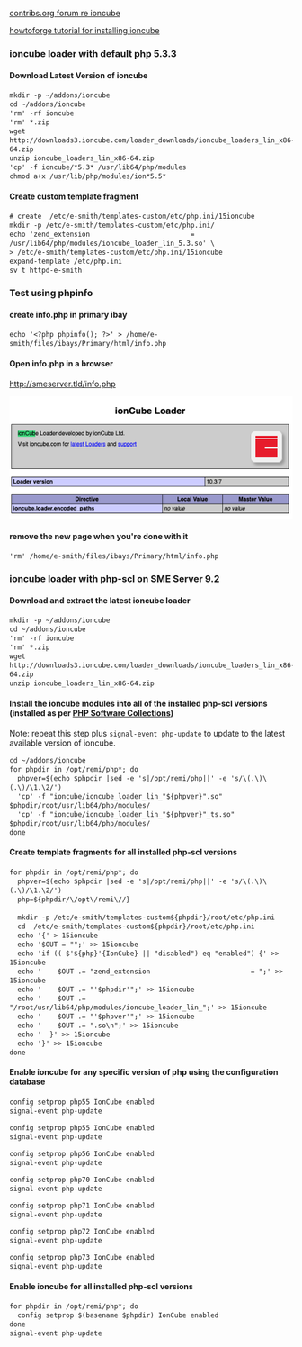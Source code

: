 [contribs.org forum re ioncube](https://forums.contribs.org/index.php?topic=54013)

[howtoforge tutorial for installing ioncube](https://www.howtoforge.com/tutorial/how-to-install-ioncube-loader/)

### ioncube loader with default php 5.3.3
#### Download Latest Version of ioncube

```
mkdir -p ~/addons/ioncube
cd ~/addons/ioncube
'rm' -rf ioncube
'rm' *.zip
wget http://downloads3.ioncube.com/loader_downloads/ioncube_loaders_lin_x86-64.zip
unzip ioncube_loaders_lin_x86-64.zip
'cp' -f ioncube/*5.3* /usr/lib64/php/modules
chmod a+x /usr/lib/php/modules/ion*5.5*
```

#### Create custom template fragment

```
# create  /etc/e-smith/templates-custom/etc/php.ini/15ioncube
mkdir -p /etc/e-smith/templates-custom/etc/php.ini/
echo 'zend_extension                         = /usr/lib64/php/modules/ioncube_loader_lin_5.3.so' \
> /etc/e-smith/templates-custom/etc/php.ini/15ioncube
expand-template /etc/php.ini
sv t httpd-e-smith
```

### Test using phpinfo

#### create info.php in primary ibay

```
echo '<?php phpinfo(); ?>' > /home/e-smith/files/ibays/Primary/html/info.php
```

#### Open info.php in a browser

http://smeserver.tld/info.php

![ioncube information](https://raw.githubusercontent.com/mmccarn/smeserver/master/img/Screen%20Shot%202019-07-21%20at%208.33.47%20AM.png) 

#### remove the new page when you're done with it

```
'rm' /home/e-smith/files/ibays/Primary/html/info.php
```    

### ioncube loader with php-scl on SME Server 9.2

#### Download and extract the latest ioncube loader

    mkdir -p ~/addons/ioncube
    cd ~/addons/ioncube
    'rm' -rf ioncube
    'rm' *.zip
    wget http://downloads3.ioncube.com/loader_downloads/ioncube_loaders_lin_x86-64.zip
    unzip ioncube_loaders_lin_x86-64.zip

#### Install the ioncube modules into all of the installed php-scl versions (installed as per [PHP Software Collections](https://wiki.contribs.org/PHP_Software_Collections#Installation))

  Note: repeat this step plus ```signal-event php-update``` to update to the latest available version of ioncube.

    cd ~/addons/ioncube
    for phpdir in /opt/remi/php*; do  
      phpver=$(echo $phpdir |sed -e 's|/opt/remi/php||' -e 's/\(.\)\(.\)/\1.\2/')
      'cp' -f "ioncube/ioncube_loader_lin_"${phpver}".so"  $phpdir/root/usr/lib64/php/modules/
      'cp' -f "ioncube/ioncube_loader_lin_"${phpver}"_ts.so"  $phpdir/root/usr/lib64/php/modules/
    done

#### Create template fragments for all installed php-scl versions

    for phpdir in /opt/remi/php*; do  
      phpver=$(echo $phpdir |sed -e 's|/opt/remi/php||' -e 's/\(.\)\(.\)/\1.\2/')
      php=${phpdir/\/opt\/remi\//}
      
      mkdir -p /etc/e-smith/templates-custom${phpdir}/root/etc/php.ini
      cd  /etc/e-smith/templates-custom${phpdir}/root/etc/php.ini
      echo '{' > 15ioncube
      echo '$OUT = "";' >> 15ioncube
      echo 'if (( $'${php}'{IonCube} || "disabled") eq "enabled") {' >> 15ioncube
      echo '    $OUT .= "zend_extension                         = ";' >> 15ioncube
      echo '    $OUT .= "'$phpdir'";' >> 15ioncube
      echo '    $OUT .= "/root/usr/lib64/php/modules/ioncube_loader_lin_";' >> 15ioncube
      echo '    $OUT .= "'$phpver'";' >> 15ioncube
      echo '    $OUT .= ".so\n";' >> 15ioncube
      echo '  }' >> 15ioncube
      echo '}' >> 15ioncube
    done


#### Enable ioncube for any specific version of php using the configuration database

  ```
  config setprop php55 IonCube enabled
  signal-event php-update
  ```
      
  ```
  config setprop php55 IonCube enabled
  signal-event php-update
  ```

  ```
  config setprop php56 IonCube enabled
  signal-event php-update
  ```

  ```
  config setprop php70 IonCube enabled
  signal-event php-update
  ```
  
  ```
  config setprop php71 IonCube enabled
  signal-event php-update
  ```
  
  ```
  config setprop php72 IonCube enabled
  signal-event php-update
  ```
  
  ```
  config setprop php73 IonCube enabled
  signal-event php-update
  ```
  
#### Enable ioncube for all installed php-scl versions
  
  ```
  for phpdir in /opt/remi/php*; do 
    config setprop $(basename $phpdir) IonCube enabled
  done
  signal-event php-update
  ```
  
